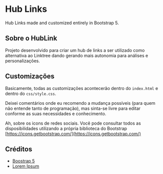# Hub Links
Hub Links made and customized entirely in Bootstrap 5.

## Sobre o HubLink
Projeto desenvolvido para criar um hub de links a ser utilizado como alternativa ao Linktree dando gerando mais autonomia para análises e personalizações.

## Customizações
Basicamente, todas as customizações acontecerão dentro do `index.html` e dentro do `css/style.css`.

Deixei comentários onde eu recomendo a mudança possíveis (para quem não entende tanto de programação), mas sinta-se livre para editar conforme as suas necessidades e conhecimento.

Ah, sobre os icons de redes sociais. Você pode consultar todos as disposibilidades utilizando a própria biblioteca do Bootstrap [https://icons.getbootstrap.com/](https://icons.getbootstrap.com/)

## Créditos
- [Boostrap 5](https://getbootstrap.com/)
- [Lorem Ipsum](https://www.lipsum.com/)
